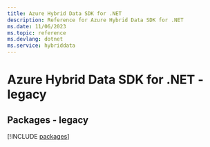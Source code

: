 ```yaml
---
title: Azure Hybrid Data SDK for .NET
description: Reference for Azure Hybrid Data SDK for .NET
ms.date: 11/06/2023
ms.topic: reference
ms.devlang: dotnet
ms.service: hybriddata
---
```

# Azure Hybrid Data SDK for .NET - legacy
## Packages - legacy
[!INCLUDE [packages](hybrid-data-index.md)]